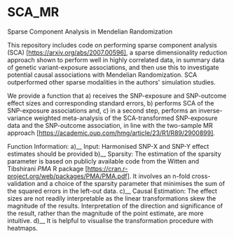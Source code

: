 # SCA_MR
Sparse Component Analysis in Mendelian Randomization

This repository includes code on performing sparse component analysis (SCA) [https://arxiv.org/abs/2007.00596], a sparse dimensionality reduction approach shown to perform well in highly correlated data, in summary data of genetic variant-exposure associations, and then use this to investigate potential causal associations with Mendelian Randomization. SCA outperformed other sparse modalities in the authors' simulation studies. 

We provide a function that 
a) receives the SNP-exposure and SNP-outcome effect sizes and corresponding standard errors,
b) performs SCA of the SNP-exposure associations and,
c) in a second step, performs an inverse-variance weighted meta-analysis of the SCA-transformed SNP-exposure data and the SNP-outcome association, in line with the two-sample MR approach [https://academic.oup.com/hmg/article/23/R1/R89/2900899].

Function Information:
a)__ Input: Harmonised SNP-X and SNP-Y effect estimates should be provided
b)__ Sparsity: The estimation of the sparsity parameter is based on publicly available code from the Witten and Tibshirani _PMA_ R package [https://cran.r-project.org/web/packages/PMA/PMA.pdf]. It involves an n-fold cross-validation and a choice of the sparsity parameter that minimises the sum of the squared errors in the left-out data.
c)__ Causal Estimation: The effect sizes are not readily interpretable as the linear transformations skew the magnitude of the results. Interpretation of the direction and significance of the result, rather than the magnitude of the point estimate, are more intuitive.
d)__ It is helpful to visualise the transformation procedure with heatmaps.
